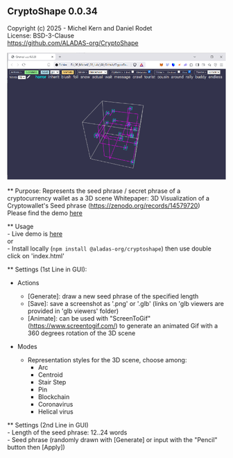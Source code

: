 ## CryptoShape 0.0.34 
Copyright (c) 2025 - Michel Kern and Daniel Rodet     
License: BSD-3-Clause   
https://github.com/ALADAS-org/CryptoShape

![](https://github.com/ALADAS-org/Cryptoshape/blob/master/gallery/screenshots/cryptoshape_0_0_28.png)

** Purpose: Represents the seed phrase / secret phrase of a cryptocurrency wallet as a 3D scene 
   Whitepaper: 3D Visualization of a Cryptowallet's Seed phrase (https://zenodo.org/records/14579720)    
   Please find the demo [here](https://aladas-org.github.io/aladas.github.io/)

** Usage    
    - Live demo is [here](https://aladas-org.github.io/aladas.github.io/)    
	or    
	- Install locally (`npm install @aladas-org/cryptoshape`) then use double click on 'index.html'

** Settings (1st Line in GUI):     

* Actions    
    - [Generate]: draw a new seed phrase of the specified length
	- [Save]: save a screenshot as '.png' or '.glb' (links on 'glb viewers are provided in 'glb viewers' folder)
	- [Animate]: can be used with "ScreenToGif" (https://www.screentogif.com/) to generate 
	  an animated Gif with a 360 degrees rotation of the 3D scene
	
* Modes    
    - Representation styles for the 3D scene, choose among:
		- Arc
		- Centroid
		- Stair Step
		- Pin
		- Blockchain
		- Coronavirus
		- Helical virus
		
** Settings (2nd Line in GUI)    
	- Length of the seed phrase: 12..24 words    
	- Seed phrase (randomly drawn with [Generate] or input with the "Pencil" button then [Apply])
	
